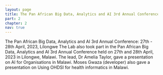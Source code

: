 ```yaml
---
layout: page
title: The Pan African Big Data, Analytics and AI 3rd Annual Conference.
part: 2
chapter: 2
nav: true
---
```


The Pan African Big Data, Analytics and AI 3rd Annual Conference: 27th - 28th April, 2023, Lilongwe
The Lab also took part in the Pan African Big Data, Analytics and AI 3rd Annual Conference held on 27th and 28th April, 2023 in Lilongwe, Malawi. The lead, Dr Amelia Taylor, gave a presentation on AI for Organisations in Malawi. Moses Gwaza (developer) also gave a presentation on Using OHDSI for health informatics in Malawi.